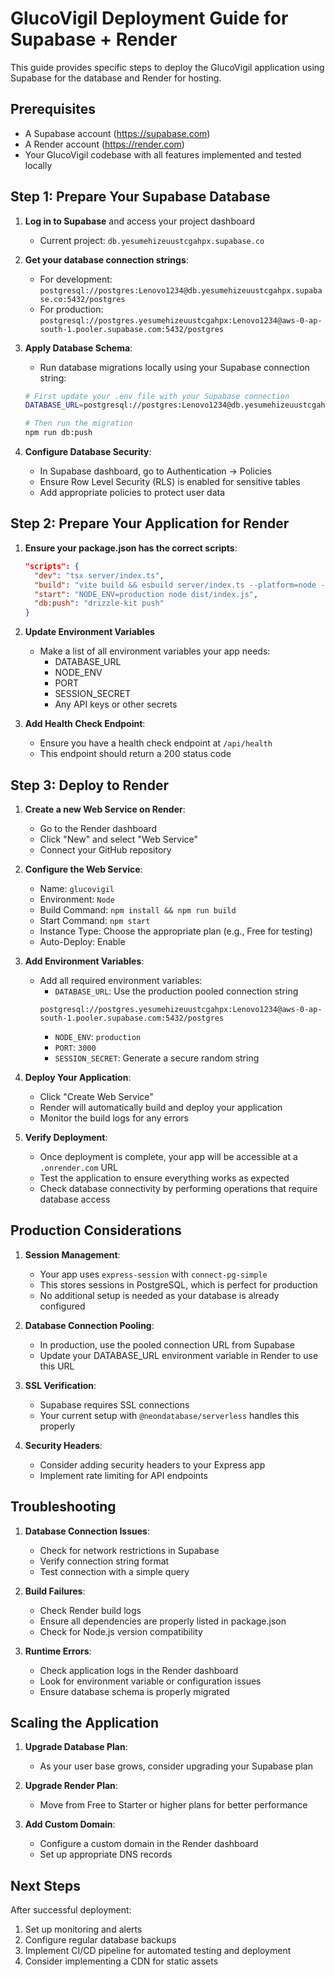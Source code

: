# GlucoVigil Deployment Guide for Supabase + Render

This guide provides specific steps to deploy the GlucoVigil application using Supabase for the database and Render for hosting.

## Prerequisites

- A Supabase account (https://supabase.com)
- A Render account (https://render.com)
- Your GlucoVigil codebase with all features implemented and tested locally

## Step 1: Prepare Your Supabase Database

1. **Log in to Supabase** and access your project dashboard
   - Current project: `db.yesumehizeuustcgahpx.supabase.co`

2. **Get your database connection strings**:
   - For development: `postgresql://postgres:Lenovo1234@db.yesumehizeuustcgahpx.supabase.co:5432/postgres`
   - For production: `postgresql://postgres.yesumehizeuustcgahpx:Lenovo1234@aws-0-ap-south-1.pooler.supabase.com:5432/postgres`

3. **Apply Database Schema**:
   - Run database migrations locally using your Supabase connection string:
   ```bash
   # First update your .env file with your Supabase connection
   DATABASE_URL=postgresql://postgres:Lenovo1234@db.yesumehizeuustcgahpx.supabase.co:5432/postgres
   
   # Then run the migration
   npm run db:push
   ```

4. **Configure Database Security**:
   - In Supabase dashboard, go to Authentication → Policies
   - Ensure Row Level Security (RLS) is enabled for sensitive tables
   - Add appropriate policies to protect user data

## Step 2: Prepare Your Application for Render

1. **Ensure your package.json has the correct scripts**:
   ```json
   "scripts": {
     "dev": "tsx server/index.ts",
     "build": "vite build && esbuild server/index.ts --platform=node --packages=external --bundle --format=esm --outdir=dist",
     "start": "NODE_ENV=production node dist/index.js",
     "db:push": "drizzle-kit push"
   }
   ```

2. **Update Environment Variables**
   - Make a list of all environment variables your app needs:
     - DATABASE_URL
     - NODE_ENV
     - PORT
     - SESSION_SECRET
     - Any API keys or other secrets

3. **Add Health Check Endpoint**:
   - Ensure you have a health check endpoint at `/api/health`
   - This endpoint should return a 200 status code

## Step 3: Deploy to Render

1. **Create a new Web Service on Render**:
   - Go to the Render dashboard
   - Click "New" and select "Web Service"
   - Connect your GitHub repository

2. **Configure the Web Service**:
   - Name: `glucovigil`
   - Environment: `Node`
   - Build Command: `npm install && npm run build`
   - Start Command: `npm start`
   - Instance Type: Choose the appropriate plan (e.g., Free for testing)
   - Auto-Deploy: Enable

3. **Add Environment Variables**:
   - Add all required environment variables:
     - `DATABASE_URL`: Use the production pooled connection string
     ```
     postgresql://postgres.yesumehizeuustcgahpx:Lenovo1234@aws-0-ap-south-1.pooler.supabase.com:5432/postgres
     ```
     - `NODE_ENV`: `production`
     - `PORT`: `3000`
     - `SESSION_SECRET`: Generate a secure random string

4. **Deploy Your Application**:
   - Click "Create Web Service"
   - Render will automatically build and deploy your application
   - Monitor the build logs for any errors

5. **Verify Deployment**:
   - Once deployment is complete, your app will be accessible at a `.onrender.com` URL
   - Test the application to ensure everything works as expected
   - Check database connectivity by performing operations that require database access

## Production Considerations

1. **Session Management**:
   - Your app uses `express-session` with `connect-pg-simple`
   - This stores sessions in PostgreSQL, which is perfect for production
   - No additional setup is needed as your database is already configured

2. **Database Connection Pooling**:
   - In production, use the pooled connection URL from Supabase
   - Update your DATABASE_URL environment variable in Render to use this URL

3. **SSL Verification**:
   - Supabase requires SSL connections
   - Your current setup with `@neondatabase/serverless` handles this properly

4. **Security Headers**:
   - Consider adding security headers to your Express app
   - Implement rate limiting for API endpoints

## Troubleshooting

1. **Database Connection Issues**:
   - Check for network restrictions in Supabase
   - Verify connection string format
   - Test connection with a simple query

2. **Build Failures**:
   - Check Render build logs
   - Ensure all dependencies are properly listed in package.json
   - Check for Node.js version compatibility

3. **Runtime Errors**:
   - Check application logs in the Render dashboard
   - Look for environment variable or configuration issues
   - Ensure database schema is properly migrated

## Scaling the Application

1. **Upgrade Database Plan**:
   - As your user base grows, consider upgrading your Supabase plan

2. **Upgrade Render Plan**:
   - Move from Free to Starter or higher plans for better performance

3. **Add Custom Domain**:
   - Configure a custom domain in the Render dashboard
   - Set up appropriate DNS records

## Next Steps

After successful deployment:

1. Set up monitoring and alerts
2. Configure regular database backups
3. Implement CI/CD pipeline for automated testing and deployment
4. Consider implementing a CDN for static assets